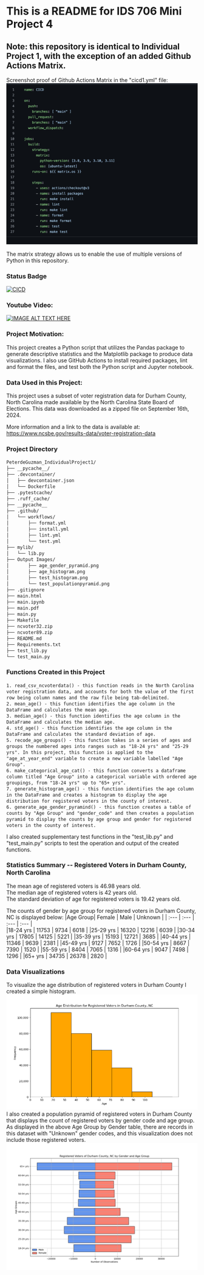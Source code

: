  # This is a README for IDS 706 Mini Project 4

## Note: this repository is identical to Individual Project 1, with the exception of an added Github Actions Matrix. 

Screenshot proof of Github Actions Matrix in the "cicd1.yml" file:
![alt text](cicd_screenshot.png)

The matrix strategy allows us to enable the use of multiple versions of Python in this repository. 

### Status Badge
[![CICD](https://github.com/nogibjj/PeterdeGuzman_Mini4/actions/workflows/cicd1.yml/badge.svg)](https://github.com/nogibjj/PeterdeGuzman_Mini4/actions/workflows/cicd1.yml)

### Youtube Video:

[![IMAGE ALT TEXT HERE](https://img.youtube.com/vi/uzGOJviFHMI/0.jpg)](https://www.youtube.com/watch?v=uzGOJviFHMI)


### Project Motivation:
This project creates a Python script that utilizes the Pandas package to generate descriptive statistics and the Matplotlib package to produce data visualizations. I also use GitHub Actions to install required packages, lint and format the files, and test both the Python script and Jupyter notebook. 


### Data Used in this Project:
This project uses a subset of voter registration data for Durham County, North Carolina made available by the North Carolina State Board of Elections. This data was downloaded as a zipped file on September 16th, 2024. 

More information and a link to the data is available at: https://www.ncsbe.gov/results-data/voter-registration-data

### Project Directory
```
PeterdeGuzman_IndividualProject1/
├── __pycache__/
├── .devcontainer/
│   ├── devcontainer.json
│   └── Dockerfile
├── .pytestcache/
├── .ruff_cache/
├── __pycache__
├── .github/
│   └── workflows/
│       ├── format.yml
│       ├── install.yml
│       ├── lint.yml
│       └── test.yml
├── mylib/
│   └── lib.py
├── Output Images/
│       ├── age_gender_pyramid.png
│       ├── age_histogram.png
│       ├── test_histogram.png
│       └── test_populationpyramid.png
├── .gitignore
├── main.html
├── main.ipynb
├── main.pdf
├── main.py
├── Makefile
├── ncvoter32.zip
├── ncvoter89.zip
├── README.md
├── Requirements.txt
├── test_lib.py
└── test_main.py
```




### Functions Created in this Project
    1. read_csv_ncvoterdata() - this function reads in the North Carolina voter registration data, and accounts for both the value of the first row being column names and the raw file being tab-delimited.
    2. mean_age() - this function identifies the age column in the DataFrame and calculates the mean age.
    3. median_age() - this function identifies the age column in the DataFrame and calculates the median age.
    4. std_age() - this function identifies the age column in the DataFrame and calculates the standard deviation of age.
    5. recode_age_groups() - this function takes in a series of ages and groups the numbered ages into ranges such as "18-24 yrs" and "25-29 yrs". In this project, this function is applied to the "age_at_year_end" variable to create a new variable labelled "Age Group".
    6. make_categorical_age_cat() - this function converts a dataframe column titled "Age Group" into a categorical variable with ordered age groupings, from "18-24 yrs" up to "65+ yrs".
    7. generate_histogram_age() - this function identifies the age column in the DataFrame and creates a histogram to display the age distribution for registered voters in the county of interest. 
    6. generate_age_gender_pyramind() - this function creates a table of counts by "Age Group" and "gender_code" and then creates a population pyramid to display the counts by age group and gender for registered voters in the county of interest.
I also created supplementary test functions in the "test_lib.py" and "test_main.py" scripts to test the operation and output of the created functions. 


### Statistics Summary -- Registered Voters in Durham County, North Carolina

The mean age of registered voters is 46.98 years old. <br>
The median age of registered voters is 42 years old. <br> 
The standard deviation of age for registered voters is 19.42 years old. 

The counts of gender by age group for registered voters in Durham County, NC is displayed below: 
|Age Group| Female | Male | Unknown |
| :--- | :--- | :--- | :--- |                    
|18-24 yrs |   11753 |   9734 |  6018 |
|25-29 yrs |  16320 | 12216 | 6039 |
|30-34 yrs |   17805 | 14125 | 5221 |
|35-39 yrs |   15193 | 12721 | 3685 |
|40-44 yrs |   11346 |  9639 | 2381 |
|45-49 yrs |    9127 |  7652 | 1726 |
|50-54 yrs |    8667 |  7390 | 1520 |
|55-59 yrs |    8404 |  7065 | 1316 |
|60-64 yrs |    9047 |  7498 | 1296 |
|65+ yrs   |   34735 | 26378 | 2820 |

### Data Visualizations
To visualize the age distribution of registered voters in Durham County I created a simple histogram. 
![alt text](age_histogram.png)
I also created a population pyramid of registered voters in Durham County that displays the count of registered voters by gender code and age group. As displayed in the above Age Group by Gender table, there are records in this dataset with "Unknown" gender codes, and this visualization does not include those registered voters. 
![alt text](age_gender_pyramid.png)


